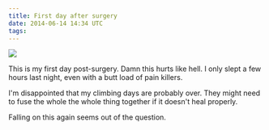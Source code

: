 ```yaml
---
title: First day after surgery
date: 2014-06-14 14:34 UTC
tags:
---
```


![](cast.jpg)

This is my first day post-surgery. Damn this hurts like hell.  I only slept a few hours last night, even with a butt load of pain killers.

I'm disappointed that my climbing days are probably over. They might need to fuse the whole the whole thing together if it doesn't heal properly.

Falling on this again seems out of the question.
